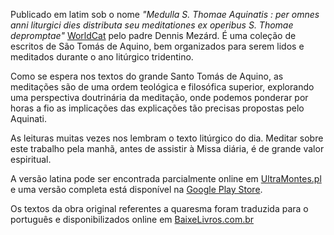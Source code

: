 Publicado em latim sob o nome *"Medulla S. Thomae Aquinatis : per omnes anni liturgici dies distributa seu meditationes ex operibus S. Thomae depromptae"* [WorldCat](https://www.worldcat.org/title/medulla-s-thomae-aquinatis-per-omnes-anni-liturgici-dies-distributa-seu-meditationes-ex-operibus-s-thomae-depromptae/oclc/757887571) pelo padre Dennis Mezárd. É uma coleção de escritos de São Tomás de Aquino, bem organizados para serem lidos e meditados durante o ano litúrgico tridentino.

Como se espera nos textos do grande Santo Tomás de Aquino, as meditações são de uma ordem teológica e filosófica superior, explorando uma perspectiva doutrinária da meditação, onde podemos ponderar por horas a fio as implicações das explicações tão precisas propostas pelo Aquinati.

As leituras muitas vezes nos lembram o texto litúrgico do dia. Meditar sobre este trabalho pela manhã, antes de assistir à Missa diária, é de grande valor espiritual.

A versão latina pode ser encontrada parcialmente online em [UltraMontes.pl](https://www.ultramontes.pl/medulla_s_thomae.htm) e uma versão completa está disponível na [Google Play Store](https://play.google.com/store/books/details/Denys_Mezard_Medulla_S_Thomae_Aquinatis_per_omnes?id=RJVtb_2KQ_4C).

Os textos da obra original referentes a quaresma foram traduzida para o português e disponibilizados online em [BaixeLivros.com.br](https://www.baixelivros.com.br/religiao/meditacoes-para-a-quaresma-santo-tomas-de-aquino)

